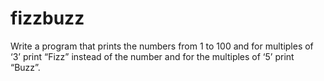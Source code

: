 # fizzbuzz
Write a program that prints the numbers from 1 to 100 and for multiples of ‘3’ print “Fizz” instead of the number and for the multiples of ‘5’ print “Buzz”. 
